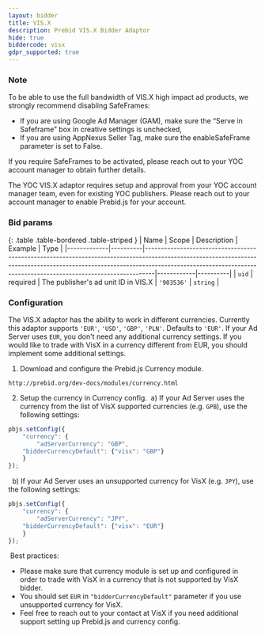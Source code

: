 ```yaml
---
layout: bidder
title: VIS.X
description: Prebid VIS.X Bidder Adaptor
hide: true
biddercode: visx
gdpr_supported: true
---
```


### Note
To be able to use the full bandwidth of VIS.X high impact ad products, we strongly recommend disabling SafeFrames:
- If you are using Google Ad Manager (GAM), make sure the “Serve in Safeframe” box in creative settings is unchecked,
- If you are using AppNexus Seller Tag, make sure the enableSafeFrame parameter is set to False.

If you require SafeFrames to be activated, please reach out to your YOC account manager to obtain further details.

The YOC VIS.X adaptor requires setup and approval from your YOC account manager team, even for existing YOC publishers. Please reach out to your account manager to enable Prebid.js for your account.

### Bid params

{: .table .table-bordered .table-striped }
| Name        | Scope    | Description                                                                                                                                                                                                                                 | Example    | Type     |
|-------------|----------|---------------------------------------------------------------------------------------------------------------------------------------------------------------------------------------------------------------------------------------------|------------|----------|
| `uid`       | required | The publisher's ad unit ID in VIS.X                                                                                                                                                                                                         | `'903536'` | `string` |

### Configuration

The VIS.X adaptor has the ability to work in different currencies. Currently this adaptor supports `'EUR'`, `'USD'`, `'GBP'`, `'PLN'`. Defaults to `'EUR'`.
If your Ad Server uses `EUR`, you don't need any additional currency settings.
If you would like to trade with VisX in a currency different from EUR, you should implement some additional settings. 
​
1. Download and configure the Prebid.js Currency module.

`http://prebid.org/dev-docs/modules/currency.html`


2. Setup the currency in Currency config.
​
a) If your Ad Server uses the currency from the list of VisX supported currencies (e.g. `GPB`), use the following settings:
​
```javascript
pbjs.setConfig({
    "currency": {
        "adServerCurrency": "GBP",
    "bidderCurrencyDefault": {"visx": "GBP"}
    }
});
```
​
​
b) If your Ad Server uses an unsupported currency for VisX (e.g. `JPY`), use the following settings:
​
```javascript
pbjs.setConfig({
    "currency": {
        "adServerCurrency": "JPY",
    "bidderCurrencyDefault": {"visx": "EUR"}
    }
});
```
​
Best practices:
- Please make sure that currency module is set up and configured in order to trade with VisX in a currency that is not supported by VisX bidder.
- You should set `EUR` in `"bidderCurrencyDefault"` parameter if you use unsupported currency for VisX.
- Feel free to reach out to your contact at VisX if you need additional support setting up Prebid.js and currency config.